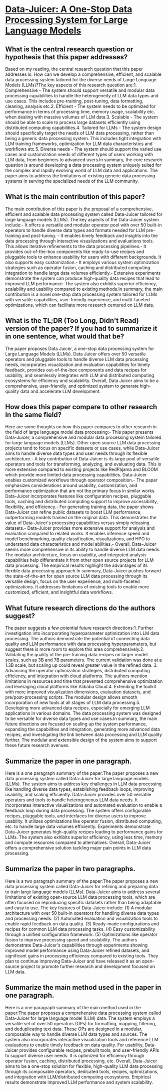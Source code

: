 # [Data-Juicer: A One-Stop Data Processing System for Large Language Models](https://arxiv.org/abs/2309.02033)

## What is the central research question or hypothesis that this paper addresses?

Based on my reading, the central research question that this paper addresses is: How can we develop a comprehensive, efficient, and scalable data processing system tailored for the diverse needs of Large Language Models (LLMs)?The key aspects of this research question are:1. Comprehensive - The system should support versatile and modular data processing capabilities to handle the heterogeneity of LLM data types and use cases. This includes pre-training, post-tuning, data formatting, cleaning, analysis etc.2. Efficient - The system needs to be optimized for performance in terms of processing time, memory usage, scalability etc. when dealing with massive volumes of LLM data.3. Scalable - The system should be able to scale to process large datasets efficiently using distributed computing capabilities.4. Tailored for LLMs - The system design should specifically target the needs of LLM data processing, rather than being a generic data processing system. This includes tight integration with LLM training frameworks, optimization for LLM data characteristics and workflows etc.5. Diverse needs - The system should support the varied use cases and customization needs of different types of users working with LLM data, from beginners to advanced users.In summary, the core research question is around developing a data processing system uniquely suited for the complex and rapidly evolving world of LLM data and applications. The paper aims to address the limitations of existing generic data processing systems in serving the specialized needs of the LLM community.


## What is the main contribution of this paper?

The main contribution of this paper is the proposal of a comprehensive, efficient and scalable data processing system called Data-Juicer tailored for large language models (LLMs). The key aspects of the Data-Juicer system include:- It offers a versatile and modular operator pool with over 50 built-in operators to handle diverse data types and formats needed for LLM pre-training and post-tuning. - It enables timely feedback and insights into the data processing through interactive visualizations and evaluations tools. This allows iterative refinements to the data processing pipelines.- It provides out-of-the-box components like ready-to-use recipes and pluggable tools to enhance usability for users with different backgrounds. It also supports easy customization.- It employs various system optimization strategies such as operator fusion, caching and distributed computing integration to handle large data volumes efficiently.- Extensive experiments demonstrate the system can produce high-quality data recipes that lead to improved LLM performance. The system also exhibits superior efficiency, scalability and usability compared to existing methods.In summary, the main contribution is a novel one-stop data processing system tailored for LLMs with versatile capabilities, user-friendly experience, and multi-faceted optimizations, which can facilitate more research centered on LLM data.


## What is the TL;DR (Too Long, Didn't Read) version of the paper? If you had to summarize it in one sentence, what would that be?

The paper proposes Data Juicer, a one-stop data processing system for Large Language Models (LLMs). Data Juicer offers over 50 versatile operators and pluggable tools to handle diverse LLM data processing needs, incorporates visualization and evaluation capabilities for timely feedback, provides out-of-the-box components and data recipes for usability, and seamlessly integrates with LLM and distributed computing ecosystems for efficiency and scalability. Overall, Data Juicer aims to be a comprehensive, user-friendly, and optimized system to generate high-quality data and accelerate LLM development.


## How does this paper compare to other research in the same field?

Here are some thoughts on how this paper compares to other research in the field of large language model data processing:- This paper presents Data-Juicer, a comprehensive and modular data processing system tailored for large language models (LLMs). Other open source LLM data processing projects tend to focus on specific datasets or use cases, while Data-Juicer aims to handle diverse data types and user needs through its flexible architecture.- A key contribution of Data-Juicer is its large pool of versatile operators and tools for transforming, analyzing, and evaluating data. This is more extensive compared to existing projects like RedPajama and BLOOM which provide more limited data processing capabilities. Data-Juicer enables customized workflows through operator composition.- The paper emphasizes considerations around usability, customization, and performance optimization that are not the primary focus in similar works. Data-Juicer incorporates features like configuration recipes, pluggable tools, caching and distributed computing support to improve accessibility, flexibility, and efficiency.- For generating training data, the paper shows Data-Juicer can refine public datasets to boost LLM performance, outperforming models trained on the original data. This demonstrates the value of Data-Juicer's processing capabilities versus simply releasing datasets.- Data-Juicer provides more extensive support for analysis and evaluation compared to related works. It enables inference speed and model benchmarking, quality classification, visualizations, and HPO to understand data characteristics and model abilities.- Overall, Data-Juicer seems more comprehensive in its ability to handle diverse LLM data needs. The modular architecture, focus on usability, and integrated analysis capabilities help differentiate it from other open source projects for LLM data processing. The empirical results highlight the advantages of its flexible data processing approach.In summary, Data-Juicer pushes forward the state-of-the-art for open source LLM data processing through its versatile design, focus on the user experience, and multi-faceted optimizations. It addresses limitations of existing tools to enable more customized, efficient, and insightful data workflows.


## What future research directions do the authors suggest?

The paper suggests a few potential future research directions:1. Further investigation into incorporating hyperparameter optimization into LLM data processing. The authors demonstrate the potential of connecting data quality and LLM performance with data processing hyperparameters, but suggest there is more room to explore this area comprehensively.2. Validating the quality of the pre-training data recipes on larger model scales, such as 3B and 7B parameters. The current validation was done at a 1.3B scale, but scaling up could reveal greater value in the refined data. 3. Advancing the operator optimization strategies, distributed computing efficiency, and integration with cloud platforms. The authors mention limitations in resources and time that prevented comprehensive optimization and leveraging cloud platforms like Alibaba Cloud.4. Extending the toolkit with more improved visualization dimensions, evaluation datasets, and pre/post-processing scripts. The modular design allows smooth incorporation of new tools at all stages of LLM data processing.5. Developing more advanced data recipes, especially for emerging LLM applications in various domains. The data processing system was designed to be versatile for diverse data types and use cases.In summary, the main future directions are focused on scaling up the system performance, expanding the capabilities and integration, generating more advanced data recipes, and investigating the link between data processing and LLM quality further. The modular and extensible design of the system aims to support these future research avenues.


## Summarize the paper in one paragraph.

Here is a one paragraph summary of the paper:The paper proposes a new data processing system called Data-Juicer for large language models (LLMs). The system aims to address key challenges in LLM data processing like handling diverse data types, establishing feedback loops, improving usability, and scaling efficiently. Data-Juicer provides over 50 versatile operators and tools to handle heterogeneous LLM data needs. It incorporates interactive visualizations and automated evaluation to enable a feedback loop during data processing. The system offers configurable recipes, pluggable tools, and interfaces for diverse users to improve usability. It utilizes optimizations like operator fusion, distributed computing, etc. to handle large data volumes efficiently. Experiments demonstrate Data-Juicer generates high-quality recipes leading to performance gains for LLMs. The system also exhibits superior efficiency, using less time, memory and compute resources compared to alternatives. Overall, Data-Juicer offers a comprehensive solution tackling major pain points in LLM data processing.


## Summarize the paper in two paragraphs.

Here is a two paragraph summary of the paper:The paper proposes a new data processing system called Data-Juicer for refining and preparing data to train large language models (LLMs). Data-Juicer aims to address several limitations of existing open-source LLM data processing tools, which are often focused on reproducing specific datasets rather than being adaptable and easy to use. The key features of Data-Juicer include: (1) A modular architecture with over 50 built-in operators for handling diverse data types and processing needs. (2) Automated evaluation and visualization tools to enable rapid feedback on data quality. (3) Ready-made configurations and recipes for common LLM data processing tasks. (4) Easy customizability through a unified configuration framework. (5) Optimizations like operator fusion to improve processing speed and scalability. The authors demonstrate Data-Juicer's capabilities through experiments showing improved model performance using Data-Juicer refined datasets, and significant gains in processing efficiency compared to existing tools. They plan to continue improving Data-Juicer and have released it as an open-source project to promote further research and development focused on LLM data.


## Summarize the main method used in the paper in one paragraph.

Here is a one paragraph summary of the main method used in the paper:The paper proposes a comprehensive data processing system called Data-Juicer for large language model (LLM) data. The system employs a versatile set of over 50 operators (OPs) for formatting, mapping, filtering, and deduplicating text data. These OPs are designed in a modular, composable way to handle diverse LLM data types and sources. The system also incorporates interactive visualization tools and reference LLM evaluations to enable timely feedback on data quality. For usability, Data-Juicer provides configurable recipes, prebuilt tools, and user-friendly APIs to support diverse user needs. It is optimized for efficiency through operator fusion, caching, distributed processing, etc. Overall, Data-Juicer aims to be a one-stop solution for flexible, high-quality LLM data processing through its composable operators, dedicated tools, recipes, optimizations, and integration with LLM/distributed computing ecosystems. Empirical results demonstrate improved LLM performance and system scalability.
